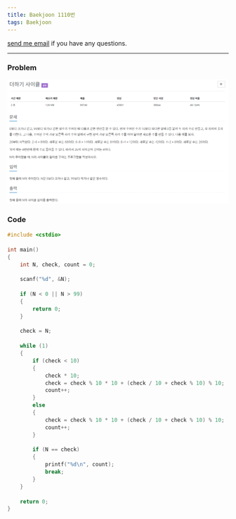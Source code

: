 ```yaml
---
title: Baekjoon 1110번
tags: Baekjoon
---
```


[send me email](mailto:jewel7492@gmail.com) if you have any questions.

<!--more-->

---
### Problem  
   
![그림1](/assets/Baekjoon/1110/1.PNG)  

### Code  
```cpp
#include <cstdio>

int main()
{
    int N, check, count = 0;

    scanf("%d", &N);

    if (N < 0 || N > 99)
    {
        return 0;
    }

    check = N;

    while (1)
    {
        if (check < 10)
        {
            check * 10;
            check = check % 10 * 10 + (check / 10 + check % 10) % 10;
            count++;
        }
        else
        {
            check = check % 10 * 10 + (check / 10 + check % 10) % 10;
            count++;
        }

        if (N == check)
        {
            printf("%d\n", count);
            break;
        }
    }

    return 0;
}
```